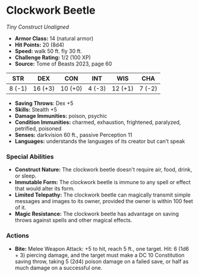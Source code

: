 # Clockwork Beetle

*Tiny* *Construct* *Unaligned*

- **Armor Class:** 14 (natural armor)
- **Hit Points:** 20 (8d4)
- **Speed:** walk 50 ft. fly 30 ft.
- **Challenge Rating:** 1/2 (100 XP)
- **Source:** Tome of Beasts 2023, page 60

| STR | DEX | CON | INT | WIS | CHA |
| --- | --- | --- | --- | --- | --- |
| 8 (-1) | 16 (+3) | 10 (+0) | 4 (-3) | 12 (+1) | 7 (-2) |

- **Saving Throws**: Dex +5
- **Skills:** Stealth +5
- **Damage Immunities:** poison, psychic
- **Condition Immunities:** charmed, exhaustion, frightened, paralyzed, petrified, poisoned
- **Senses:** darkvision 60 ft., passive Perception 11
- **Languages:** understands the languages of its creator but can’t speak

### Special Abilities

- **Construct Nature:** The clockwork beetle doesn't require air, food, drink, or sleep.
- **Immutable Form:** The clockwork beetle is immune to any spell or effect that would alter its form.
- **Limited Telepathy:** The clockwork beetle can magically transmit simple messages and images to its owner, provided the owner is within 100 feet of it.
- **Magic Resistance:** The clockwork beetle has advantage on saving throws against spells and other magical effects.

### Actions

- **Bite:** Melee Weapon Attack: +5 to hit, reach 5 ft., one target. Hit: 6 (1d6 + 3) piercing damage, and the target must make a DC 10 Constitution saving throw, taking 5 (2d4) poison damage on a failed save, or half as much damage on a successful one.
